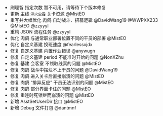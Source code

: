 - 刷理智 指定次数 暂不可用，请等待下个版本修复
- 更新 主线 `淬火尘霾` 关卡资源 @MistEO
- 重写并大幅优化 肉鸽 自动战斗、招募逻辑 @DavidWang19 @WWPXX233 @MistEO @zzyyyl
- 重构 JSON 流程任务 @zzyyyl
- 优化 肉鸽 与通常职业部署位置不同的干员的部署 @MistEO
- 优化 自定义基建 换班速度 @fearlessxjdx
- 修复 自定义基建 内置作业错误 @anywugn
- 修复 自定义基建 period 不能准时开始的问题 @NonXZhu
- 修复 基建 会客室 不领取线索的问题 @MistEO
- 修复 肉鸽 战斗中摆烂不上干员的问题 @DavidWang19
- 修复 肉鸽 进入关卡后直接崩溃的问题 @MistEO
- 修复 肉鸽 “排异反应” 干员无法识别的问题 @MistEO
- 修复 肉鸽 部分界面卡住的问题 @MistEO
- 修复 重连时死锁继而崩溃的问题 @MistEO
- 新增 AsstSetUserDir 接口 @MistEO
- 新增 Debug 文件打包 @dantmnf
